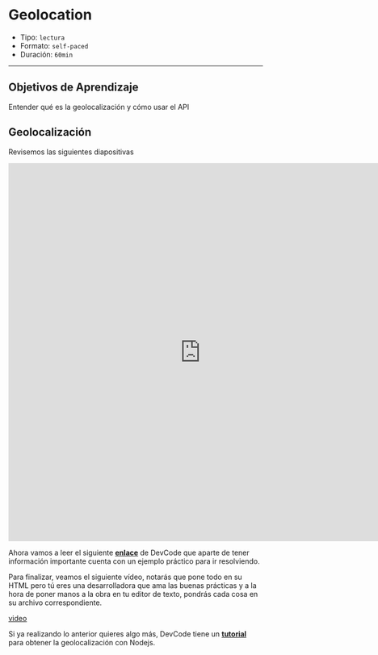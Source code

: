 # Geolocation

- Tipo: `lectura`
- Formato: `self-paced`
- Duración: `60min`

***

## Objetivos de Aprendizaje

Entender qué es la geolocalización y cómo usar el API

## Geolocalización

Revisemos las siguientes diapositivas

<iframe
  src="https://docs.google.com/presentation/d/e/2PACX-1vQbFDCCktoR42Inmp5jjBt-OkwBMPS-CxOI4k4FgHvQKEOkLvht3qTZc5bYz4X8Vjt--a3NepBgu2A-/embed?start=false&loop=false&delayms=5000"
  frameborder="0"
  width="760"
  height="749"
  allowfullscreen="true"
  mozallowfullscreen="true"
  webkitallowfullscreen="true"></iframe>

Ahora vamos a leer el siguiente **[enlace](https://devcode.la/tutoriales/api-geolocalizacion-html5/)**
de DevCode que aparte de tener información importante cuenta con un ejemplo
práctico para ir resolviendo.

Para finalizar, veamos el siguiente vídeo, notarás que pone todo en su HTML
pero tú eres una desarrolladora que ama las buenas prácticas y a la hora de
poner manos a la obra en tu editor de texto, pondrás cada cosa en su archivo
correspondiente.

[video](https://www.youtube.com/watch?v=XX9Kmg3qLRk)

Si ya realizando lo anterior quieres algo más, DevCode tiene un **[tutorial](https://devcode.la/tutoriales/geolocalizacion-nodejs/)**
para obtener la geolocalización con Nodejs.
